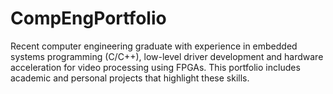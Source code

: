 # CompEngPortfolio
Recent computer engineering graduate with experience in embedded systems programming (C/C++), low-level driver development and hardware acceleration for video processing using FPGAs. This portfolio includes academic and personal projects that highlight these skills.
